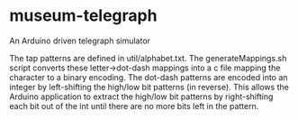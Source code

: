 museum-telegraph
================

An Arduino driven telegraph simulator

The tap patterns are defined in util/alphabet.txt. The generateMappings.sh script
converts these letter->dot-dash mappings into a c file mapping the character to
a binary encoding. The dot-dash patterns are encoded into an integer by left-shifting
the high/low bit patterns (in reverse). This allows the Arduino application to
extract the high/low bit patterns by right-shifting each bit out of the int until
there are no more bits left in the pattern.
